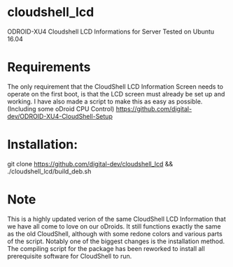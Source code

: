 # cloudshell_lcd
ODROID-XU4 Cloudshell LCD Informations for Server
Tested on Ubuntu 16.04

# Requirements
The only requirement that the CloudShell LCD Information Screen needs to operate on the first boot, is that the LCD screen must
already be set up and working. I have also made a script to make this as easy as possible. (Including some oDroid CPU Control)
https://github.com/digital-dev/ODROID-XU4-CloudShell-Setup

# Installation:
git clone https://github.com/digital-dev/cloudshell_lcd && ./cloudshell_lcd/build_deb.sh

# Note
This is a highly updated verion of the same CloudShell LCD Information that we have all come to love on our oDroids.
It still functions exactly the same as the old CloudShell, although with some redone colors and various parts of the script.
Notably one of the biggest changes is the installation method. The compiling script for the package has been reworked to install
all prerequisite software for CloudShell to run.